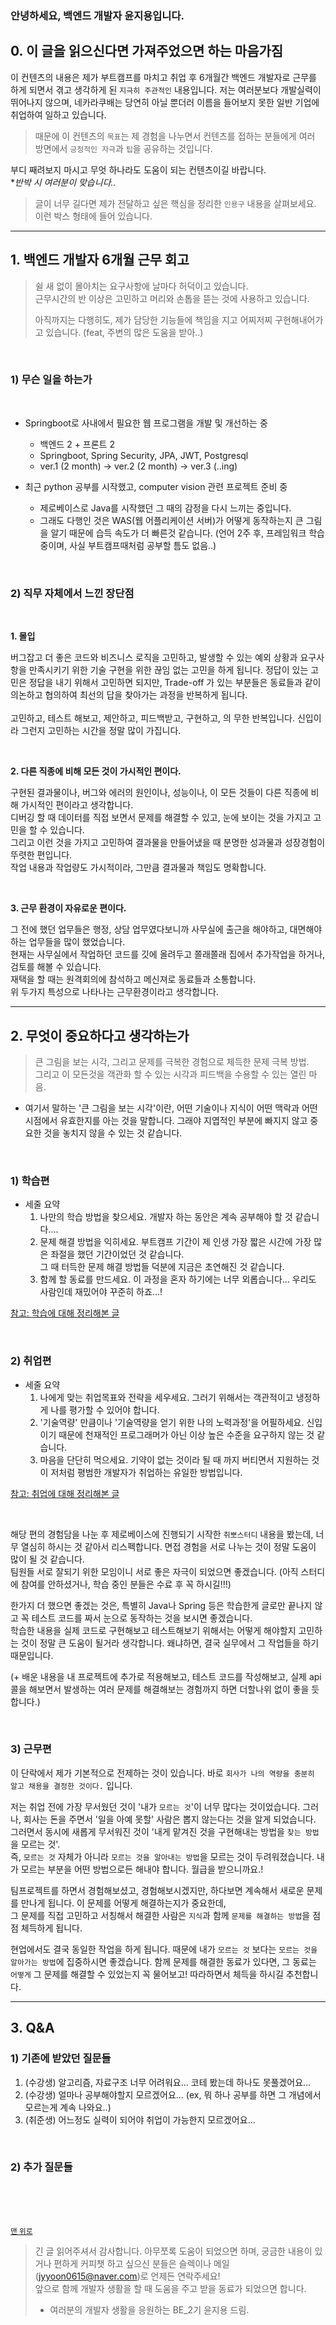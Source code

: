 
### 안녕하세요, 백엔드 개발자 윤지용입니다.

## 0. 이 글을 읽으신다면 가져주었으면 하는 마음가짐

이 컨텐츠의 내용은 제가 부트캠프를 마치고 취업 후 6개월간 백엔드 개발자로 근무를 하게 되면서 겪고 생각하게 된 `지극히 주관적인` 내용입니다.
저는 여러분보다 개발실력이 뛰어나지 않으며, 네카라쿠배는 당연히 아닐 뿐더러 이름을 들어보지 못한 일반 기업에 취업하여 일하고 있습니다.
> 때문에 이 컨텐츠의 `목표`는 제 경험을 나누면서 컨텐츠를 접하는 분들에게 여러 방면에서 `긍정적인 자극`과 `팁`을 공유하는 것입니다.

부디 째려보지 마시고 무엇 하나라도 도움이 되는 컨텐츠이길 바랍니다.  
**반박 시 여러분이 맞습니다..*
> 글이 너무 길다면 제가 전달하고 싶은 핵심을 정리한 `인용구` 내용을 살펴보세요.  
> 이런 박스 형태에 들어 있습니다.


***

## 1. 백엔드 개발자 6개월 근무 회고

> 쉴 새 없이 몰아치는 요구사항에 날마다 허덕이고 있습니다. <br>
> 근무시간의 반 이상은 고민하고 머리와 손톱을 뜯는 것에 사용하고 있습니다. <br>
> 
> 아직까지는 다행히도, 제가 담당한 기능들에 책임을 지고 어찌저찌 구현해내어가고 있습니다. (feat, 주변의 많은 도움을 받아..)

<br>

### 1) 무슨 일을 하는가

<br>

- Springboot로 사내에서 필요한 웹 프로그램을 개발 및 개선하는 중
  - 백엔드 2 + 프론트 2
  - Springboot, Spring Security, JPA, JWT, Postgresql
  - ver.1 (2 month) -> ver.2 (2 month) -> ver.3 (..ing)
  
- 최근 python 공부를 시작했고, computer vision 관련 프로젝트 준비 중
  - 제로베이스로 Java를 시작했던 그 때의 감정을 다시 느끼는 중입니다.
  - 그래도 다행인 것은 WAS(웹 어플리케이션 서버)가 어떻게 동작하는지 큰 그림을 알기 때문에 습득 속도가 더 빠른것 같습니다. (언어 2주 후, 프레임워크 학습 중이며, 사실 부트캠프때처럼 공부할 틈도 없음..)

<br>

### 2) 직무 자체에서 느낀 장단점

<br>

**1. 몰입**

버그잡고 더 좋은 코드와 비즈니스 로직을 고민하고, 발생할 수 있는 예외 상황과 요구사항을 만족시키기 위한 기술 구현을 위한 끊임 없는 고민을 하게 됩니다. 
정답이 있는 고민은 정답을 내기 위해서 고민하면 되지만, Trade-off 가 있는 부분들은 동료들과 같이 의논하고 협의하여 최선의 답을 찾아가는 과정을 반복하게 됩니다. <br> <br>
고민하고, 테스트 해보고, 제안하고, 피드백받고, 구현하고, 의 무한 반복입니다. 신입이라 그런지 고민하는 시간을 정말 많이 가집니다. <br>

<br>

**2. 다른 직종에 비해 모든 것이 가시적인 편이다.**

구현된 결과물이나, 버그와 에러의 원인이나, 성능이나, 이 모든 것들이 다른 직종에 비해 가시적인 편이라고 생각합니다. <br> 
디버깅 할 때 데이터를 직접 보면서 문제를 해결할 수 있고, 눈에 보이는 것을 가지고 고민을 할 수 있습니다. <br>
그리고 이런 것을 가지고 고민하여 결과물을 만들어냈을 때 분명한 성과물과 성장경험이 뚜렷한 편입니다. <br>
작업 내용과 작업량도 가시적이라, 그만큼 결과물과 책임도 명확합니다. <br>

<br>

**3. 근무 환경이 자유로운 편이다.**

그 전에 했던 업무들은 행정, 상담 업무였다보니까 사무실에 출근을 해야하고, 대면해야하는 업무들을 많이 했었습니다. <br>
현재는 사무실에서 작업하던 코드를 깃에 올려두고 쫄래쫄래 집에서 추가작업을 하거나, 검토를 해볼 수 있습니다. <br>
재택을 할 때는 원격회의에 참석하고 메신져로 동료들과 소통합니다. <br>
위 두가지 특성으로 나타나는 근무환경이라고 생각합니다.
***

## 2. 무엇이 중요하다고 생각하는가

> 큰 그림을 보는 시각, 그리고 문제를 극복한 경험으로 체득한 문제 극복 방법. <br>
> 그리고 이 모든것을 객관화 할 수 있는 시각과 피드백을 수용할 수 있는 열린 마음.

- 여기서 말하는 '큰 그림을 보는 시각'이란, 어떤 기술이나 지식이 어떤 맥락과 어떤 시점에서 유효한지를 아는 것을 말합니다. 그래야 지엽적인 부분에 빠지지 않고 중요한 것을 놓치지 않을 수 있는 것 같습니다.

<br>

### 1) 학습편

- 세줄 요약
  1. 나만의 학습 방법을 찾으세요. 개발자 하는 동안은 계속 공부해야 할 것 같습니다....
  2. 문제 해결 방법을 익히세요. 부트캠프 기간이 제 인생 가장 짧은 시간에 가장 많은 좌절을 했던 기간이었던 것 같습니다. <br> 
     그 때 터득한 문제 해결 방법들 덕분에 지금은 초연해진 것 같습니다.
  3. 함께 할 동료를 만드세요. 이 과정을 혼자 하기에는 너무 외롭습니다... 우리도 사람인데 재밌어야 꾸준히 하죠...!

[참고: 학습에 대해 정리해본 글](https://github.com/zerobase-school/Backend-recruit/tree/main/%EC%84%A0%EB%B0%B0%20%ED%8A%B9%EA%B0%95%201%ED%9A%8C%EC%B0%A8/YoonJiYong/%ED%95%99%EC%8A%B5)

<br>

### 2) 취업편

- 세줄 요약
  1. 나에게 맞는 취업목표와 전략을 세우세요. 그러기 위해서는 객관적이고 냉정하게 나를 평가할 수 있어야 합니다.
  2. '기술역량' 만큼이나 '기술역량을 얻기 위한 나의 노력과정'을 어필하세요. 신입이기 때문에 천재적인 프로그래머가 아닌 이상 높은 수준을 요구하지 않는 것 같습니다.
  3. 마음을 단단히 먹으세요. 기약이 없는 것이라 될 때 까지 버티면서 지원하는 것이 저처럼 평범한 개발자가 취업하는 유일한 방법입니다.

[참고: 취업에 대해 정리해본 글](https://github.com/zerobase-school/Backend-recruit/tree/main/%EC%84%A0%EB%B0%B0%20%ED%8A%B9%EA%B0%95%201%ED%9A%8C%EC%B0%A8/YoonJiYong/%EC%B7%A8%EC%97%85)

<br>

해당 편의 경험담을 나눈 후 제로베이스에 진행되기 시작한 `취뽀스터디` 내용을 봤는데, 너무 열심히 하시는 것 같아서 리스펙합니다. 면접 경험을 서로 나누는 것이 정말 도움이 많이 될 것 같습니다.<br>
팀원들 서로 잘되기 위한 모임이니 서로 좋은 자극이 되었으면 좋겠습니다. (아직 스터디에 참여를 안하셨거나, 학습 중인 분들은 수료 후 꼭 하시길!!!) <br>

한가지 더 했으면 좋겠는 것은, 특별히 Java나 Spring 등은 학습한게 글로만 끝나지 않고 꼭 테스트 코드를 짜서 눈으로 동작하는 것을 보시면 좋겠습니다. <br>
학습한 내용을 실제 코드로 구현해보고 테스트해보기 위해서는 어떻게 해야할지 고민하는 것이 정말 큰 도움이 될거라 생각합니다. 왜냐하면, 결국 실무에서 그 작업들을 하기 때문입니다. <br>

(+ 배운 내용을 내 프로젝트에 추가로 적용해보고, 테스트 코드를 작성해보고, 실제 api 콜을 해보면서 발생하는 여러 문제를 해결해보는 경험까지 하면 더할나위 없이 좋을 듯 합니다.)

<br>

### 3) 근무편

이 단락에서 제가 기본적으로 전제하는 것이 있습니다. 바로 `회사가 나의 역량을 충분히 알고 채용을 결정한 것이다.` 입니다. <br>

저는 취업 전에 가장 무서웠던 것이 '내가 `모르는 것`'이 너무 많다는 것이었습니다. 그러나, 회사는 돈을 주면서 '일을 아예 못할' 사람은 뽑지 않는다는 것을 알게 되었습니다.
그러면서 동시에 새롭게 무서워진 것이 '내게 맡겨진 것을 구현해내는 방법을 `찾는 방법`을 모르는 것'. <br> 
즉, `모르는 것` 자체가 아니라 `모르는 것을 알아내는 방법`을 모르는 것이 두려워졌습니다.
내가 모르는 부분을 어떤 방법으로든 해내야 합니다. 월급을 받으니까요.! <br>

팀프로젝트를 하면서 경험해보셨고, 경험해보시겠지만, 하다보면 계속해서 새로운 문제를 만나게 됩니다. 이 문제를 어떻게 해결하는지가 중요한데, <br> 
그 문제를 직접 고민하고 서칭해서 해결한 사람은 `지식`과 함께 `문제를 해결하는 방법`을 점점 체득하게 됩니다.

현업에서도 결국 동일한 작업을 하게 됩니다. 때문에 내가 `모르는 것` 보다는 `모르는 것을 알아가는 방법`에 집중하시면 좋겠습니다. 
함께 문제를 해결한 동료가 있다면, 그 동료는 `어떻게` 그 문제를 해결할 수 있었는지 꼭 물어보고! 따라하면서 체득을 하시길 추천합니다.

***

## 3. Q&A

### 1) 기존에 받았던 질문들

1. (수강생) 알고리즘, 자료구조 너무 어려워요... 코테 봤는데 하나도 못풀겠어요...
2. (수강생) 얼마나 공부해야할지 모르겠어요... (ex, 뭐 하나 공부를 하면 그 개념에서 모르는게 계속 나와요..)
3. (취준생) 어느정도 실력이 되어야 취업이 가능한지 모르겠어요...

<br>

### 2) 추가 질문들

<br><br><br>

<sup>[맨 위로](#안녕하세요-백엔드-개발자-윤지용입니다)</sup>

> 긴 글 읽어주셔서 감사합니다. 아무쪼록 도움이 되었으면 하며, 궁금한 내용이 있거나 편하게 커피챗 하고 싶으신 분들은 슬렉이나 메일(jyyoon0615@naver.com)로 언제든 연락주세요!  
> 앞으로 함께 개발자 생활을 할 때 도움을 주고 받을 동료가 되었으면 합니다.
> - 여러분의 개발자 생활을 응원하는 BE_2기 윤지용 드림.